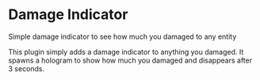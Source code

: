 # Damage Indicator
Simple damage indicator to see how much you damaged to any entity



This plugin simply adds a damage indicator to anything you damaged. It spawns a hologram to show how much you damaged and disappears after 3 seconds.